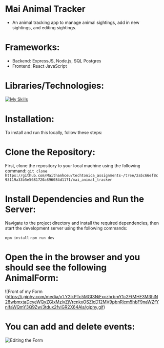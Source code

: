 # Mai Animal Tracker
- An animal tracking app to manage animal sightings, add in new sightings, and editing sightings. 

# Frameworks: 
- Backend: ExpressJS, Node.js, SQL Postgres
- Frontend: React JavaScript 

# Libraries/Technologies: 
[![My Skills](https://skillicons.dev/icons?i=js,html,css,react,postgres,nodejs,jest,vite)](https://skillicons.dev)

# Installation: 
To install and run this locally, follow these steps:

# Clone the Repository: 
First, clone the repository to your local machine using the following command: 
`git clone https://github.com/Maithanhceu/techtonica_assignments-/tree/2a5c66ef8c93119a33b5e5681720a896084d1171/mai_animal_tracker `

# Install Dependencies and Run the Server:
Navigate to the project directory and install the required dependencies, then start the development server using the following commands:

`npm install`
`npm run dev`

# Open the  in the browser and you should see the following AnimalForm: 
![Front of my Form
(https://i.giphy.com/media/v1.Y2lkPTc5MGI3NjExczhrbmY1c2FtMHE3M3hlN28wbmxtaDcyeWQyZGIxMzlvZjVrcnkxOSZlcD12MV9pbnRlcm5hbF9naWZfYnlfaWQmY3Q9Zw/3tdux2fviGR2X64Ala/giphy.gif)

# You can add and delete events:
![Editing the Form](https://i.giphy.com/media/v1.Y2lkPTc5MGI3NjExb3ZxbTBjM2R4OWx5YWpybGl2cjZ3cDZsNWc3enU2cXZ0cDNtenlmMyZlcD12MV9pbnRlcm5hbF9naWZfYnlfaWQmY3Q9Zw/rEysEfp7wQjMse4D1W/giphy.gif)

